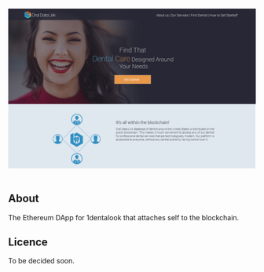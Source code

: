 ![Oral Data Link](/src/assets/images/main/landing.jpg)
<br><br>
## About
The Ethereum DApp for 1dentalook that attaches self to the blockchain.

## Licence
To be decided soon.
